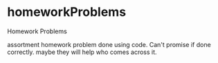 # homeworkProblems
Homework Problems

assortment homework problem done using code. Can't promise if done correctly.
maybe they will help who comes across it.

